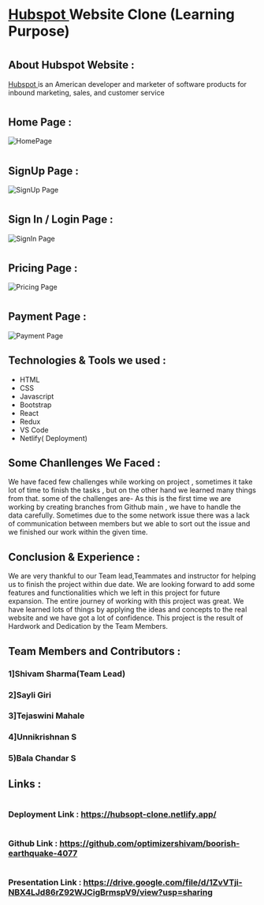#  <h1><a href="https://hubsopt-clone.netlify.app/">Hubspot </a> Website Clone (Learning Purpose)</h1>

# <h2>About Hubspot Website : </h2>

<a href="https://hubsopt-clone.netlify.app/">Hubspot </a> is an American developer and marketer of software products for inbound marketing, sales, and customer service


# <h2>Home Page : </h2>
![HomePage](https://user-images.githubusercontent.com/97591028/180641416-56175994-d677-4ca7-9a16-f4063fa30ed0.png)
# <h2>SignUp Page : </h2>
![SignUp Page](https://user-images.githubusercontent.com/97591028/180641459-dea4749b-7d11-40cd-899a-67ef6f006841.png)
# <h2>Sign In / Login Page : </h2>
![SignIn Page](https://user-images.githubusercontent.com/97591028/180641505-38d922ef-e778-434c-b17e-133e81b625a8.png)
# <h2>Pricing Page : </h2>
![Pricing Page](https://user-images.githubusercontent.com/97591028/180641529-af158b75-a90f-4f0b-af74-ed2ef66e6d11.png)
# <h2>Payment Page : </h2>
![Payment Page](https://user-images.githubusercontent.com/97591028/180641578-ee93a16b-5d7d-4106-8906-47309d643884.png)


## Technologies & Tools we used :

- HTML
- CSS
- Javascript
- Bootstrap
- React
- Redux
- VS Code
- Netlify( Deployment)

## Some Chanllenges We Faced :

We have faced few challenges while working on project , sometimes it take lot of time to finish the tasks , but on the other hand we learned many things from that. some of the challenges are-
As this is the first time we are working by creating branches from Github main , we have to handle the data carefully.
Sometimes due to the some network issue there was a lack of communication between members but we able to sort out the issue and we finished our work within the given time.

## Conclusion & Experience :
We are very thankful to our Team lead,Teammates and instructor for helping us to finish the project within due date. We are looking forward to add some features and functionalities which we left in this project for future expansion.
The entire journey of working with this project was great. We have learned lots of things by applying the ideas and concepts to the real website and we have got a lot of confidence.
This project is the result of Hardwork and Dedication by the Team Members.

## Team Members and Contributors :

### 1]Shivam Sharma(Team Lead)
### 2]Sayli Giri
### 3]Tejaswini Mahale
### 4]Unnikrishnan S
### 5)Bala Chandar S



## Links :
# <h3>Deployment Link   : https://hubsopt-clone.netlify.app/ </h3>
# <h3>Github Link       : https://github.com/optimizershivam/boorish-earthquake-4077 </h3>
# <h3>Presentation Link : https://drive.google.com/file/d/1ZvVTji-NBX4LJd86rZ92WJCigBrmspV9/view?usp=sharing </h3>






